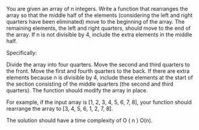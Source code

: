 You are given an array of n integers. Write a function that rearranges the array so that the middle half of the elements (considering the left and right quarters have been eliminated) move to the beginning of the array. The remaining elements, the left and right quarters, should move to the end of the array. If n is not divisible by 4, include the extra elements in the middle half.

Specifically:

Divide the array into four quarters.
Move the second and third quarters to the front.
Move the first and fourth quarters to the back.
If there are extra elements because n is divisible by 4, include these elements at the start of the section consisting of the middle quarters (the second and third quarters).
The function should modify the array in place.

For example, if the input array is [1, 2, 3, 4, 5, 6, 7, 8], your function should rearrange the array to [3, 4, 5, 6, 1, 2, 7, 8].

The solution should have a time complexity of
O
(
n
)
O(n).

